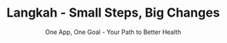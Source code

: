 <div align="center">

# Langkah - Small Steps, Big Changes

One App, One Goal - Your Path to Better Health

</div>


